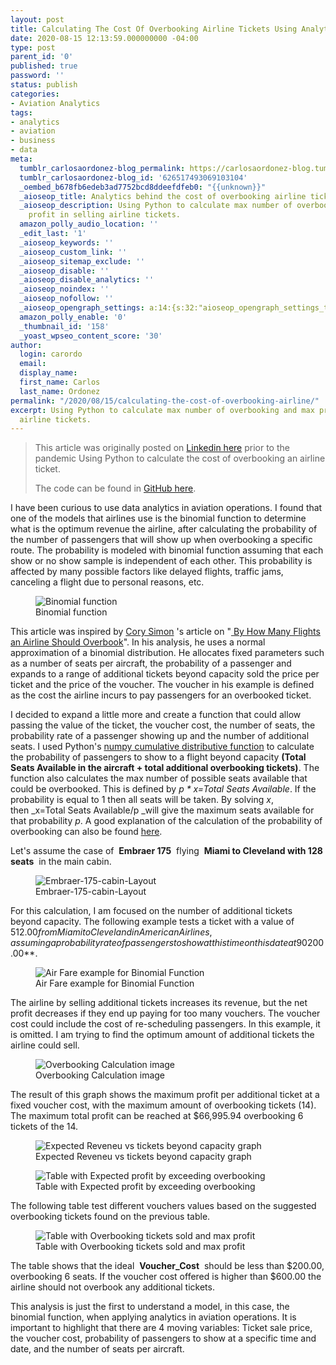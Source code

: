 ```yaml
---
layout: post
title: Calculating The Cost Of Overbooking Airline Tickets Using Analytics
date: 2020-08-15 12:13:59.000000000 -04:00
type: post
parent_id: '0'
published: true
password: ''
status: publish
categories:
- Aviation Analytics
tags:
- analytics
- aviation
- business
- data
meta:
  tumblr_carlosaordonez-blog_permalink: https://carlosaordonez-blog.tumblr.com/post/626517493069103104/calculating-the-cost-of-overbooking-airline
  tumblr_carlosaordonez-blog_id: '626517493069103104'
  _oembed_b678fb6edeb3ad7752bcd8ddeefdfeb0: "{{unknown}}"
  _aioseop_title: Analytics behind the cost of overbooking airline tickets
  _aioseop_description: Using Python to calculate max number of overbooking and max
    profit in selling airline tickets.
  amazon_polly_audio_location: ''
  _edit_last: '1'
  _aioseop_keywords: ''
  _aioseop_custom_link: ''
  _aioseop_sitemap_exclude: ''
  _aioseop_disable: ''
  _aioseop_disable_analytics: ''
  _aioseop_noindex: ''
  _aioseop_nofollow: ''
  _aioseop_opengraph_settings: a:14:{s:32:"aioseop_opengraph_settings_title";s:0:"";s:31:"aioseop_opengraph_settings_desc";s:0:"";s:36:"aioseop_opengraph_settings_customimg";s:0:"";s:37:"aioseop_opengraph_settings_imagewidth";s:0:"";s:38:"aioseop_opengraph_settings_imageheight";s:0:"";s:32:"aioseop_opengraph_settings_video";s:0:"";s:37:"aioseop_opengraph_settings_videowidth";s:0:"";s:38:"aioseop_opengraph_settings_videoheight";s:0:"";s:35:"aioseop_opengraph_settings_category";s:8:"activity";s:34:"aioseop_opengraph_settings_section";s:0:"";s:30:"aioseop_opengraph_settings_tag";s:0:"";s:34:"aioseop_opengraph_settings_setcard";s:7:"summary";s:44:"aioseop_opengraph_settings_customimg_twitter";s:0:"";s:44:"aioseop_opengraph_settings_customimg_checker";s:1:"0";}
  amazon_polly_enable: '0'
  _thumbnail_id: '158'
  _yoast_wpseo_content_score: '30'
author:
  login: carordo
  email:
  display_name:
  first_name: Carlos
  last_name: Ordonez
permalink: "/2020/08/15/calculating-the-cost-of-overbooking-airline/"
excerpt: Using Python to calculate max number of overbooking and max profit in selling
  airline tickets.
---
```

> This article was originally posted on [Linkedin here](https://www.linkedin.com/pulse/calculating-cost-overbooking-airline-tickets-using-carlos/) prior to the pandemic Using Python to calculate the cost of overbooking an airline ticket.
>
> The code can be found in [GitHub here](https://github.com/carordo/Overbooking).

I have been curious to use data analytics in aviation operations. I found that one of the models that airlines use is the binomial function to determine what is the optimum revenue the airline, after calculating the probability of the number of passengers that will show up when overbooking a specific route. The probability is modeled with binomial function assuming that each show or no show sample is independent of each other. This probability is affected by many possible factors like delayed flights, traffic jams, canceling a flight due to personal reasons, etc.

<!-- wp:image {"align":"center","id":116,"sizeSlug":"large"} -->

<figure class="aligncenter size-large"><img src="/fastpages_3/assets/images/2020/08/Binomial-function.png" alt="Binomial function" class="wp-image-116"><br>
<figcaption>Binomial function</figcaption>
</figure>

<!-- /wp:image -->

<!-- wp:paragraph {"align":"justify"} -->

This article was inspired by&nbsp;[Cory Simon](https://github.com/CorySimon)&nbsp;'s article on "[&nbsp;](http://by%20how%20many%20flights%20should%20an%20airline%20overbook/?)[By How Many Flights an Airline Should Overbook](http://corysimon.github.io/articles/by-how-many-flights-should-an-airline-overbook/)". In his analysis, he uses a normal approximation of a binomial distribution. He allocates fixed parameters such as a number of seats per aircraft, the probability of a passenger and expands to a range of additional tickets beyond capacity sold the price per ticket and the price of the voucher. The voucher in his example is defined as the cost the airline incurs to pay passengers for an overbooked ticket.

<!-- /wp:paragraph -->

<!-- wp:paragraph {"align":"justify"} -->

I decided to expand a little more and create a function that could allow passing the value of the ticket, the voucher cost, the number of seats, the probability rate of a passenger showing up and the number of additional seats. I used Python's&nbsp;[numpy cumulative distributive function](https://docs.scipy.org/doc/scipy-0.16.0/reference/generated/scipy.stats.binom.html)&nbsp;to calculate the probability of passengers to show to a flight beyond capacity&nbsp;**(Total Seats Available in the aircraft + total additional overbooking tickets)**. The function also calculates the max number of possible seats available that could be overbooked. This is defined by&nbsp;_p \* x=Total Seats Available_. If the probability is equal to 1 then all seats will be taken. By solving&nbsp;_x_, then&nbsp;_x=Total Seats Available/p&nbsp;_will give the maximum seats available for that probability&nbsp;_p_. A good explanation of the calculation of the probability of overbooking can also be found&nbsp;[here](https://math.stackexchange.com/questions/2426604/binomial-probability-of-airline-overbooking).

<!-- /wp:paragraph -->

<!-- wp:paragraph -->

Let's assume the case of&nbsp; **Embraer 175** &nbsp;flying&nbsp; **Miami to Cleveland with 128 seats** &nbsp;in the main cabin.

<!-- /wp:paragraph -->

<!-- wp:image {"align":"center","id":118,"sizeSlug":"large"} -->

<figure class="aligncenter size-large"><img src="/fastpages_3/assets/images/2020/08/Embraer_175.png" alt="Embraer-175-cabin-Layout" class="wp-image-118"><br>
<figcaption>Embraer-175-cabin-Layout</figcaption>
</figure>

<!-- /wp:image -->

<!-- wp:paragraph {"align":"justify"} -->

For this calculation, I am focused on the number of additional tickets beyond capacity. The following example tests a ticket with a value of $512.00 from Miami to Cleveland in American Airlines, assuming a probability rate of passengers to show at this time on this date at 90%. The maximum number of additional seats the airline could sell is equal to_&nbsp;Max\_Seats = 128 /.9 = 142.22 - 128 = 14.22&nbsp;_rounded down will give&nbsp; **14** &nbsp;additional seats on&nbsp; **128&nbsp;** seat aircraft, with a probability of&nbsp; **90** % of the passengers showing up and a voucher cost for overbooking of&nbsp; **$200.00**.

<!-- /wp:paragraph -->

<!-- wp:image {"align":"center","id":123,"sizeSlug":"large"} -->

<figure class="aligncenter size-large"><img src="/fastpages_3/assets/images/2020/08/Air-Fare-example-for-Binomial-Function-750x191.png" alt="Air Fare example for Binomial Function" class="wp-image-123"><br>
<figcaption>Air Fare example for Binomial Function</figcaption>
</figure>

<!-- /wp:image -->

The airline by selling additional tickets increases its revenue, but the net profit decreases if they end up paying for too many vouchers. The voucher cost could include the cost of re-scheduling passengers. In this example, it is omitted. I am trying to find the optimum amount of additional tickets the airline could sell.

<!-- wp:image {"align":"center","id":120,"sizeSlug":"large"} -->

<figure class="aligncenter size-large"><img src="/fastpages_3/assets/images/2020/08/overbooking_calculation.jpg" alt="Overbooking Calculation image" class="wp-image-120"><br>
<figcaption>Overbooking Calculation image</figcaption>
</figure>

<!-- /wp:image -->

<!-- wp:paragraph -->

The result of this graph shows the maximum profit per additional ticket at a fixed voucher cost, with the maximum amount of overbooking tickets (14). The maximum total profit can be reached at $66,995.94 overbooking 6 tickets of the 14.

<!-- /wp:paragraph -->

<!-- wp:image {"align":"center","id":124,"sizeSlug":"large"} -->

<figure class="aligncenter size-large"><img src="/fastpages_3/assets/images/2020/08/Expected-Reveneu-vs-tickets-beyond-capacity-graph.jpg" alt="Expected Reveneu vs tickets beyond capacity graph" class="wp-image-124"><br>
<figcaption>Expected Reveneu vs tickets beyond capacity graph</figcaption>
</figure>

<!-- /wp:image -->

<!-- wp:image {"align":"center","id":121,"sizeSlug":"large"} -->

<figure class="aligncenter size-large"><img src="/fastpages_3/assets/images/2020/08/table_with_overbooking_tickets_sold.jpg" alt="Table with Expected profit by exceeding overbooking" class="wp-image-121"><br>
<figcaption>Table with Expected profit by exceeding overbooking</figcaption>
</figure>

<!-- /wp:image -->

<!-- wp:paragraph -->

The following table test different vouchers values based on the suggested overbooking tickets found on the previous table.

<!-- /wp:paragraph -->

<!-- wp:image {"align":"center","id":122,"sizeSlug":"large"} -->

<figure class="aligncenter size-large"><img src="/fastpages_3/assets/images/2020/08/table_with_overbooking_tickets_max_profit.jpg" alt="Table with Overbooking tickets sold and max profit" class="wp-image-122"><br>
<figcaption>Table with Overbooking tickets sold and max profit</figcaption>
</figure>

<!-- /wp:image -->

<!-- wp:paragraph -->

The table shows that the ideal&nbsp; **Voucher\_Cost** &nbsp;should be less than $200.00, overbooking 6 seats. If the voucher cost offered is higher than $600.00 the airline should not overbook any additional tickets.

<!-- /wp:paragraph -->

<!-- wp:paragraph -->

This analysis is just the first to understand a model, in this case, the binomial function, when applying analytics in aviation operations. It is important to highlight that there are 4 moving variables: Ticket sale price, the voucher cost, probability of passengers to show at a specific time and date, and the number of seats per aircraft.

<!-- /wp:paragraph -->
